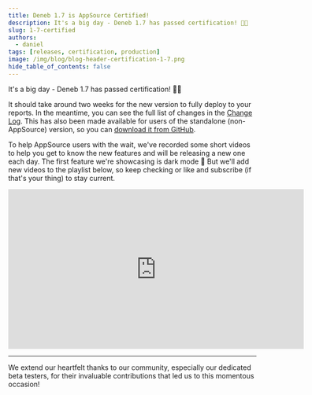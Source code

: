 ```yaml
---
title: Deneb 1.7 is AppSource Certified!
description: It's a big day - Deneb 1.7 has passed certification! 🎉🎉
slug: 1-7-certified
authors:
  - daniel
tags: [releases, certification, production]
image: /img/blog/blog-header-certification-1-7.png
hide_table_of_contents: false
---
```


It's a big day - Deneb 1.7 has passed certification! 🎉🎉

<!-- truncate -->

It should take around two weeks for the new version to fully deploy to your reports. In the meantime, you can see the full list of changes in the [Change Log](/docs/changelog). This has also been made available for users of the standalone (non-AppSource) version, so you can [download it from GitHub](https://deneb.link/latest-release).

To help AppSource users with the wait, we've recorded some short videos to help you get to know the new features and will be releasing a new one each day. The first feature we're showcasing is dark mode 🌙 But we'll add new videos to the playlist below, so keep checking or like and subscribe (if that's your thing) to stay current.

  <iframe
    width="600"
    height="325"
    src="https://www.youtube.com/embed/videoseries?list=PLenEqp5HifcRASUPYL6Nj-a2YtfCBmjz6"
    title="YouTube video player"
    frameborder="0"
    allow="accelerometer; autoplay; clipboard-write; encrypted-media; gyroscope; picture-in-picture"
    allowfullscreen
  ></iframe>

---

We extend our heartfelt thanks to our community, especially our dedicated beta testers, for their invaluable contributions that led us to this momentous occasion!
